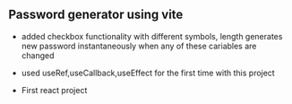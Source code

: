 ## Password generator using vite

- added checkbox functionality with different symbols, length generates new password instantaneously when any of these cariables are changed

- used useRef,useCallback,useEffect for the first time with this project

- First react project
